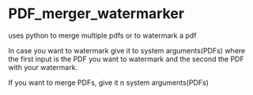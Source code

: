 # PDF_merger_watermarker
uses python to merge multiple pdfs or to watermark a pdf

In case you want to watermark give it to system arguments(PDFs) where the first input is the PDF you want to watermark and the second the PDF with your watermark.

If you want to merge PDFs, give it n system arguments(PDFs)

